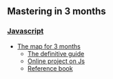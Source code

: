 
## Mastering in 3 months
### [Javascript](./js/map.md) 
- [The map for 3 months](./js/map.md)
  - [The definitive guide](./js/Thedefinitiveguide.pdf) 
  - [Online project on Js](./js/links.md) 
  - [Reference book ](./js/Reference/)
